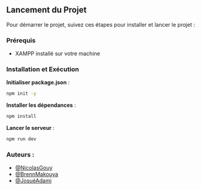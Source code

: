 ## Lancement du Projet

Pour démarrer le projet, suivez ces étapes pour installer et lancer le projet :

### Prérequis

- XAMPP installé sur votre machine

### Installation et Exécution

**Initialiser package.json** :

   ```bash
   npm init -y
   ```

**Installer les dépendances** :

   ```bash
   npm install
   ```

**Lancer le serveur** :

   ```bash
   npm run dev
   ```

### Auteurs :

   - [@NicolasGouy](https://github.com/gonicolas12)
   - [@BrennMakouya](https://github.com/Brenn007)
   - [@JosuéAdami](https://github.com/Joadm973)
